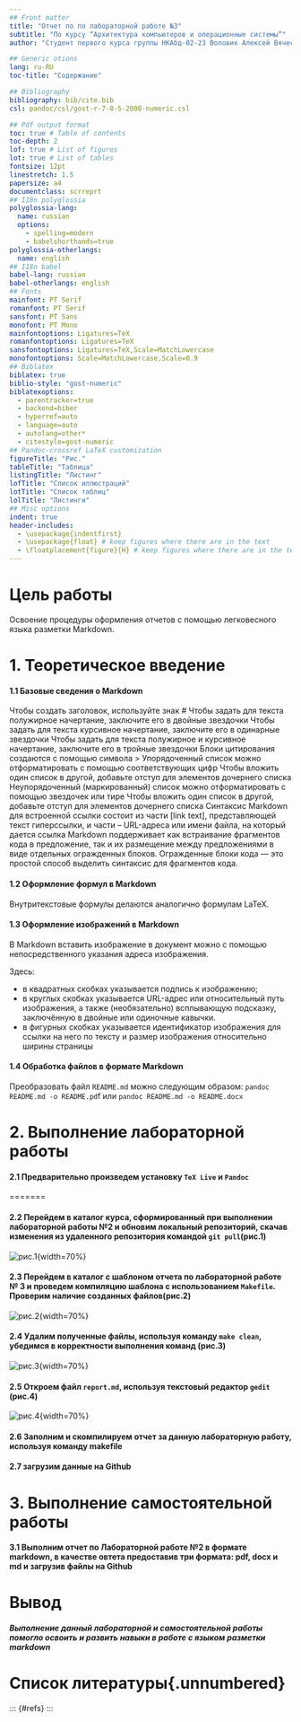 ```yaml
---
## Front matter
title: "Отчет по по лабораторной работе №3"
subtitle: "По курсу “Архитектура компьютеров и операционные системы”"
author: "Студент первого курса группы НКАбд-02-23 Воловик Алексей Вячеславович"

## Generic otions
lang: ru-RU
toc-title: "Содержание"

## Bibliography
bibliography: bib/cite.bib
csl: pandoc/csl/gost-r-7-0-5-2008-numeric.csl

## Pdf output format
toc: true # Table of contents
toc-depth: 2
lof: true # List of figures
lot: true # List of tables
fontsize: 12pt
linestretch: 1.5
papersize: a4
documentclass: scrreprt
## I18n polyglossia
polyglossia-lang:
  name: russian
  options:
	- spelling=modern
	- babelshorthands=true
polyglossia-otherlangs:
  name: english
## I18n babel
babel-lang: russian
babel-otherlangs: english
## Fonts
mainfont: PT Serif
romanfont: PT Serif
sansfont: PT Sans
monofont: PT Mono
mainfontoptions: Ligatures=TeX
romanfontoptions: Ligatures=TeX
sansfontoptions: Ligatures=TeX,Scale=MatchLowercase
monofontoptions: Scale=MatchLowercase,Scale=0.9
## Biblatex
biblatex: true
biblio-style: "gost-numeric"
biblatexoptions:
  - parentracker=true
  - backend=biber
  - hyperref=auto
  - language=auto
  - autolang=other*
  - citestyle=gost-numeric
## Pandoc-crossref LaTeX customization
figureTitle: "Рис."
tableTitle: "Таблица"
listingTitle: "Листинг"
lofTitle: "Список иллюстраций"
lotTitle: "Список таблиц"
lolTitle: "Листинги"
## Misc options
indent: true
header-includes:
  - \usepackage{indentfirst}
  - \usepackage{float} # keep figures where there are in the text
  - \floatplacement{figure}{H} # keep figures where there are in the text
---
```


# Цель работы

Освоение процедуры оформления отчетов с помощью легковесного языка разметки Markdown.

#  1. Теоретическое введение

#### 1.1 Базовые сведения о Markdown
Чтобы создать заголовок, используйте знак #
Чтобы задать для текста полужирное начертание, заключите его в двойные звездочки
Чтобы задать для текста курсивное начертание, заключите его в одинарные звездочки
Чтобы задать для текста полужирное и курсивное начертание, заключите его в тройные
звездочки
Блоки цитирования создаются с помощью символа >
Упорядоченный список можно отформатировать с помощью соответствующих цифр
Чтобы вложить один список в другой, добавьте отступ для элементов дочернего списка
Неупорядоченный (маркированный) список можно отформатировать с помощью звездочек или тире
Чтобы вложить один список в другой, добавьте отступ для элементов дочернего списка
Синтаксис Markdown для встроенной ссылки состоит из части [link text], представляющей текст гиперссылки, и части – URL-адреса или имени файла, на который дается ссылка
Markdown поддерживает как встраивание фрагментов кода в предложение, так и их размещение между предложениями в виде отдельных огражденных блоков. Огражденные блоки
кода — это простой способ выделить синтаксис для фрагментов кода.

#### 1.2 Оформление формул в Markdown

Внутритекстовые формулы делаются аналогично формулам LaTeX.

#### 1.3 Оформление изображений в Markdown 

В Markdown вставить изображение в документ можно с помощью непосредственного
указания адреса изображения.

Здесь:
* в квадратных скобках указывается подпись к изображению;
* в круглых скобках указывается URL-адрес или относительный путь изображения, а также (необязательно) всплывающую подсказку, заключённую в двойные или одиночные
кавычки.
* в фигурных скобках указывается идентификатор изображения для ссылки
на него по тексту и размер изображения относительно ширины страницы 

#### 1.4 Обработка файлов в формате Markdown 

Преобразовать файл `README.md` можно следующим образом:
`pandoc README.md -o README.pd`f или `pandoc README.md -o README.docx`


# 2. Выполнение лабораторной работы


#### 2.1  	Предварительно произведем установку `TeX Live` и `Pandoc`
=======

#### 2.2  	Перейдем в каталог курса, сформированный при выполнении лабораторной работы №2 и обновим локальный репозиторий, скачав изменения из удаленного репозитория командой `git pull`(рис.1)
![рис.1](image/1.jpg){width=70%}

#### 2.3   Перейдем в каталог с шаблоном отчета по лабораторной работе № 3 и проведем компиляцию шаблона с использованием `Makefile`. Проверим наличие созданных файлов(рис.2)
![рис.2](image/2.jpg){width=70%}

#### 2.4 Удалим полученные файлы, используя команду `make clean`, убедимся в корректности выполнения команд (рис.3)
![рис.3](image/3.jpg){width=70%}

#### 2.5 Откроем файл `report.md`, используя текстовый редактор `gedit` (рис.4)
![рис.4](image/4.jpg){width=70%}

#### 2.6 Заполним и скомпилируем отчет за данную лабораторную работу, используя команду makefile

#### 2.7 загрузим данные на Github

# 3. Выполнение самостоятельной работы

#### 3.1 Выполним отчет по Лабораторной работе №2 в формате markdown, в качестве овтета предоставив три формата: pdf, docx и md и загрузив файлы на Github


# Вывод
##### Выполнение данный лабораторной и самостоятельной работы помогло освоить и развить навыки в работе с языком разметки markdown

# Список литературы{.unnumbered}

::: {#refs}
:::
